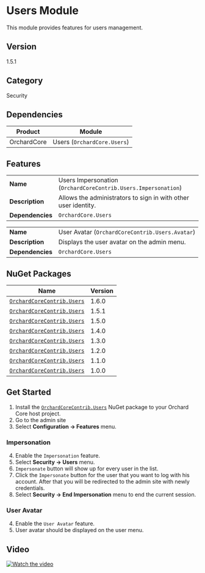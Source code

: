 # Users Module

This module provides features for users management.

## Version

1.5.1

## Category

Security

## Dependencies

| Product     | Module                      |
|-------------|-----------------------------|
| OrchardCore | Users (`OrchardCore.Users`) |

## Features

|                  |                                                                |
|------------------|----------------------------------------------------------------|
| **Name**         | Users Impersonation (`OrchardCoreContrib.Users.Impersonation`) |
| **Description**  | Allows the administrators to sign in with other user identity. |
| **Dependencies** | `OrchardCore.Users`                                            |

|                  |                                                 |
|------------------|-------------------------------------------------|
| **Name**         | User Avatar (`OrchardCoreContrib.Users.Avatar`) |
| **Description**  | Displays the user avatar on the admin menu.     |
| **Dependencies** | `OrchardCore.Users`                             |

## NuGet Packages

| Name                                                                                        | Version |
|---------------------------------------------------------------------------------------------|---------|
| [`OrchardCoreContrib.Users`](https://www.nuget.org/packages/OrchardCoreContrib.Users/1.6.0) | 1.6.0   |
| [`OrchardCoreContrib.Users`](https://www.nuget.org/packages/OrchardCoreContrib.Users/1.5.1) | 1.5.1   |
| [`OrchardCoreContrib.Users`](https://www.nuget.org/packages/OrchardCoreContrib.Users/1.5.0) | 1.5.0   |
| [`OrchardCoreContrib.Users`](https://www.nuget.org/packages/OrchardCoreContrib.Users/1.4.0) | 1.4.0   |
| [`OrchardCoreContrib.Users`](https://www.nuget.org/packages/OrchardCoreContrib.Users/1.3.0) | 1.3.0   |
| [`OrchardCoreContrib.Users`](https://www.nuget.org/packages/OrchardCoreContrib.Users/1.2.0) | 1.2.0   |
| [`OrchardCoreContrib.Users`](https://www.nuget.org/packages/OrchardCoreContrib.Users/1.1.0) | 1.1.0   |
| [`OrchardCoreContrib.Users`](https://www.nuget.org/packages/OrchardCoreContrib.Users/1.0.0) | 1.0.0   |

## Get Started

1. Install the [`OrchardCoreContrib.Users`](https://www.nuget.org/packages/OrchardCoreContrib.Users/) NuGet package to your Orchard Core host project.
2. Go to the admin site
3. Select **Configuration -> Features** menu.

### Impersonation

4. Enable the `Impersonation` feature.
5. Select **Security -> Users** menu.
6. `Impersonate` button will show up for every user in the list.
7. Click the `Impersonate` button for the user that you want to log with his account. After that you will be redirected to the admin site with newly credentials. 
8. Select **Security -> End Impersonation** menu to end the current session.

### User Avatar

4. Enable the `User Avatar` feature.
5. User avatar should be displayed on the user menu.

## Video

[![Watch the video](https://img.youtube.com/vi/gXC3mDPy7LA/maxresdefault.jpg)](https://youtu.be/gXC3mDPy7LA)
